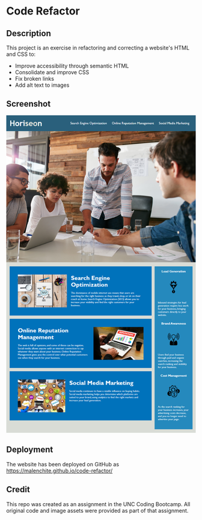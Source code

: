 # Code Refactor

## Description
This project is an exercise in refactoring and correcting a website's HTML and CSS to: 
* Improve accessibility through semantic HTML
* Consolidate and improve CSS
* Fix broken links
* Add alt text to images

## Screenshot
![Screenshot of web site](assets/images/screenshot.png)

## Deployment
The website has been deployed on GitHub as https://malenchite.github.io/code-refactor/

## Credit
This repo was created as an assignment in the UNC Coding Bootcamp. All original code and image assets were provided as part of that assignment.